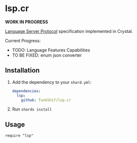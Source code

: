 # lsp.cr

**WORK IN PROGRESS**

[Language Server Protocol][0] specification implemented in Crystal.

Current Progress:

- TODO: Language Features Capabilities
- TO BE FIXED: enum json converter

## Installation

1. Add the dependency to your `shard.yml`:

   ```yaml
   dependencies:
     lsp:
       github: TunkShif/lsp.cr
   ```

2. Run `shards install`

## Usage

```crystal
require "lsp"
```

[0]: https://microsoft.github.io/language-server-protocol/
